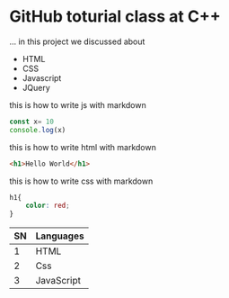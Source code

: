 # GitHub toturial class at C++

... in this project we discussed about

- HTML
- CSS
- Javascript
- JQuery

this is how to write js with markdown

```JavaScript
const x= 10
console.log(x)
```

this is how to write html with markdown

```Html
<h1>Hello World</h1>
```

this is how to write css with markdown

```Css
h1{
    color: red;
}
```

| SN  | Languages  |
| --- | :--------- |
| 1   | HTML       |
| 2   | Css        |
| 3   | JavaScript |
